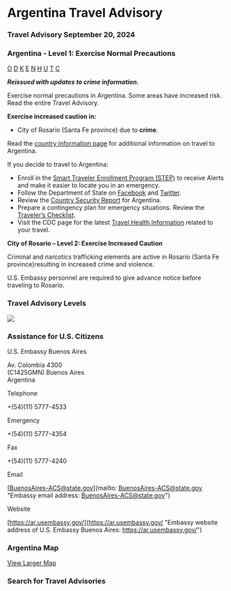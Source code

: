 # Argentina Travel Advisory

### Travel Advisory September 20, 2024

### Argentina - Level 1: Exercise Normal Precautions

[O](javascript:void(0); "Tool Tip: Other")
[D](javascript:void(0); "Tool Tip: Wrongful Detention")
[K](javascript:void(0); "Tool Tip: Kidnap and Hostage")
[E](javascript:void(0); "Tool Tip: Event")
[N](javascript:void(0); "Tool Tip: Disaster")
[H](javascript:void(0); "Tool Tip: Health")
[U](javascript:void(0); "Tool Tip: Civil Unrest")
[T](javascript:void(0); "Tool Tip: Terrorism")
[C](javascript:void(0); "Tool Tip: Crimes")

***Reissued with updates to crime information.***

Exercise normal precautions in Argentina. Some areas have increased risk. Read the entire Travel Advisory.

**Exercise increased caution in:**

* City of Rosario (Santa Fe province) due to **crime**.

Read the [country information page](https://travel.state.gov/content/travel/en/international-travel/International-Travel-Country-Information-Pages/Argentina.html) for additional information on travel to Argentina.

If you decide to travel to Argentina:

* Enroll in the [Smart Traveler Enrollment Program (STEP)](https://step.state.gov/step/) to receive Alerts and make it easier to locate you in an emergency.
* Follow the Department of State on [Facebook](http://www.facebook.com/travelgov) and [Twitter](http://www.twitter.com/travelgov).
* Review the [Country Security Report](https://www.osac.gov/Content/Browse/Report?subContentTypes=Country%20Security%20Report) for Argentina.
* Prepare a contingency plan for emergency situations. Review the [Traveler’s Checklist](https://travel.state.gov/content/travel/en/international-travel/before-you-go/travelers-checklist.html).
* Visit the CDC page for the latest [Travel Health Information](https://wwwnc.cdc.gov/travel/destinations/list) related to your travel.

**City of Rosario – Level 2: Exercise Increased Caution**

Criminal and narcotics trafficking elements are active in Rosario (Santa Fe province)resulting in increased crime and violence.

U.S. Embassy personnel are required to give advance notice before traveling to Rosario.

### Travel Advisory Levels

[![](/content/dam/NEWTravelAssets/images/travel-levelv1.svg)](/content/travel/en/international-travel/before-you-go/about-our-new-products.html "Travel Advisory Levels")

### Assistance for U.S. Citizens

U.S. Embassy Buenos Aires

Av. Colombia 4300  
(C1425GMN) Buenos Aires  
Argentina

Telephone

+(54)(11) 5777-4533

Emergency

+(54)(11) 5777-4354

Fax

+(54)(11) 5777-4240

Email

[BuenosAires-ACS@state.gov](mailto: BuenosAires-ACS@state.gov "Embassy email address: BuenosAires-ACS@state.gov")

Website

[https://ar.usembassy.gov/](https://ar.usembassy.gov/ "Embassy website address of U.S. Embassy Buenos Aires: https://ar.usembassy.gov/")

### Argentina Map

[View Larger Map](https://travelmaps.state.gov/TSGMap/?extent=-90.59635852,-45.664775749,-37.40363548,-22.905351676 "Map of Argentina")



### Search for Travel Advisories